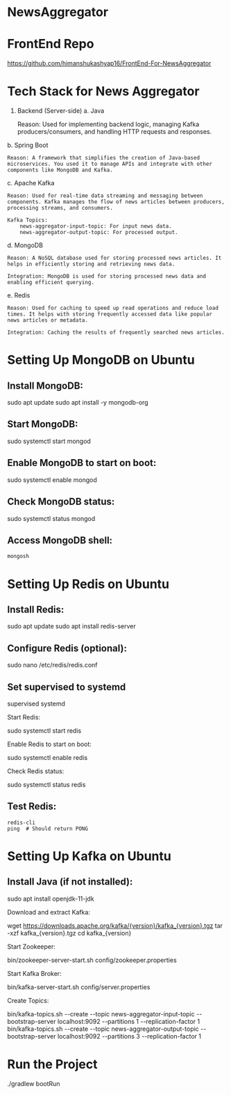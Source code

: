# NewsAggregator


# FrontEnd Repo

https://github.com/himanshukashyap16/FrontEnd-For-NewsAggregator


#  Tech Stack for News Aggregator
1. Backend (Server-side)
a. Java

    Reason: Used for implementing backend logic, managing Kafka producers/consumers, and handling HTTP requests and responses.

b. Spring Boot

    Reason: A framework that simplifies the creation of Java-based microservices. You used it to manage APIs and integrate with other components like MongoDB and Kafka.

c. Apache Kafka

    Reason: Used for real-time data streaming and messaging between components. Kafka manages the flow of news articles between producers, processing streams, and consumers.

    Kafka Topics:
        news-aggregator-input-topic: For input news data.
        news-aggregator-output-topic: For processed output.

d. MongoDB

    Reason: A NoSQL database used for storing processed news articles. It helps in efficiently storing and retrieving news data.

    Integration: MongoDB is used for storing processed news data and enabling efficient querying.

e. Redis

    Reason: Used for caching to speed up read operations and reduce load times. It helps with storing frequently accessed data like popular news articles or metadata.

    Integration: Caching the results of frequently searched news articles.



# Setting Up MongoDB on Ubuntu

##  Install MongoDB:

sudo apt update
sudo apt install -y mongodb-org

##  Start MongoDB:

sudo systemctl start mongod

##  Enable MongoDB to start on boot:

sudo systemctl enable mongod

##  Check MongoDB status:

sudo systemctl status mongod

## Access MongoDB shell:

    mongosh

# Setting Up Redis on Ubuntu

## Install Redis:

sudo apt update
sudo apt install redis-server

##  Configure Redis (optional):

sudo nano /etc/redis/redis.conf
## Set supervised to systemd
supervised systemd

Start Redis:

sudo systemctl start redis

Enable Redis to start on boot:

sudo systemctl enable redis

Check Redis status:

sudo systemctl status redis

## Test Redis:

    redis-cli
    ping  # Should return PONG

# Setting Up Kafka on Ubuntu

## Install Java (if not installed):

sudo apt install openjdk-11-jdk

Download and extract Kafka:

wget https://downloads.apache.org/kafka/{version}/kafka_{version}.tgz
tar -xzf kafka_{version}.tgz
cd kafka_{version}

Start Zookeeper:

bin/zookeeper-server-start.sh config/zookeeper.properties

Start Kafka Broker:

bin/kafka-server-start.sh config/server.properties

Create Topics:

bin/kafka-topics.sh --create --topic news-aggregator-input-topic --bootstrap-server localhost:9092 --partitions 1 --replication-factor 1
bin/kafka-topics.sh --create --topic news-aggregator-output-topic --bootstrap-server localhost:9092 --partitions 3 --replication-factor 
1

# Run the Project 

./gradlew bootRun

